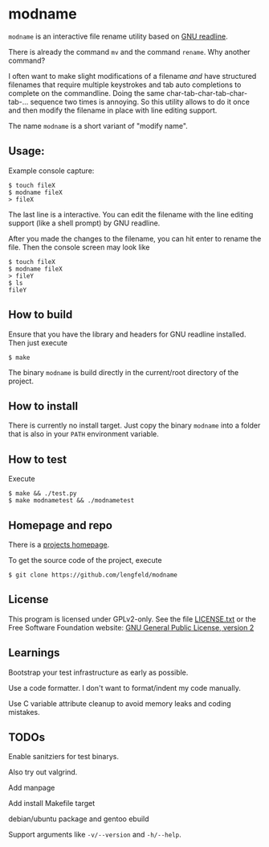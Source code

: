 
# modname

`modname` is an interactive file rename utility based on [GNU readline][readline].

There is already the command `mv` and the command `rename`. Why another
command?

I often want to make slight modifications of a filename _and_ have structured
filenames that require multiple keystrokes and tab auto completions to complete
on the commandline. Doing the same char-tab-char-tab-char-tab-... sequence two
times is annoying. So this utility allows to do it once and then modify the
filename in place with line editing support.

The name `modname` is a short variant of "modify name".

[readline]: https://tiswww.case.edu/php/chet/readline/rltop.html


## Usage:

Example console capture:

    $ touch fileX
    $ modname fileX
    > fileX

The last line is a interactive. You can edit the filename with the line editing
support (like a shell prompt) by GNU readline.

After you made the changes to the filename, you can hit enter to rename the
file. Then the console screen may look like

    $ touch fileX
    $ modname fileX
    > fileY
    $ ls
    fileY


## How to build

Ensure that you have the library and headers for GNU readline installed.
Then just execute

    $ make

The binary `modname` is build directly in the current/root directory of the
project.


## How to install

There is currently no install target. Just copy the binary `modname` into a
folder that is also in your `PATH` environment variable.


## How to test

Execute

    $ make && ./test.py
    $ make modnametest && ./modnametest

## Homepage and repo

There is a [projects homepage](https://stefan.lengfeld.xyz/projects/modname/).

To get the source code of the project, execute

    $ git clone https://github.com/lengfeld/modname


## License

This program is licensed under GPLv2-only. See the file
[LICENSE.txt](LICENSE.txt) or the Free Software Foundation website:
[GNU General Public License, version 2][fsf]

[fsf]: https://www.gnu.org/licenses/old-licenses/gpl-2.0.en.html

## Learnings

Bootstrap your test infrastructure as early as possible.

Use a code formatter. I don't want to format/indent my code manually.

Use C variable attribute cleanup to avoid memory leaks and coding mistakes.


## TODOs

Enable sanitziers for test binarys.

Also try out valgrind.

Add manpage

Add install Makefile target

debian/ubuntu package and gentoo ebuild

Support arguments like `-v/--version` and `-h/--help`.
